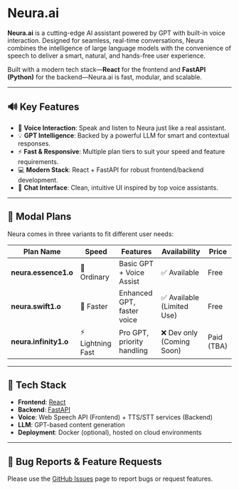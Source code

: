 # Neura.ai

**Neura.ai** is a cutting-edge AI assistant powered by GPT with built-in voice interaction. Designed for seamless, real-time conversations, Neura combines the intelligence of large language models with the convenience of speech to deliver a smart, natural, and hands-free user experience.

Built with a modern tech stack—**React** for the frontend and **FastAPI (Python)** for the backend—Neura.ai is fast, modular, and scalable.

---

## 🔊 Key Features

- 🎤 **Voice Interaction**: Speak and listen to Neura just like a real assistant.
- 💡 **GPT Intelligence**: Backed by a powerful LLM for smart and contextual responses.
- ⚡ **Fast & Responsive**: Multiple plan tiers to suit your speed and feature requirements.
- 💻 **Modern Stack**: React + FastAPI for robust frontend/backend development.
- 🎨 **Chat Interface**: Clean, intuitive UI inspired by top voice assistants.

---

## 🧠 Modal Plans

Neura comes in three variants to fit different user needs:

| Plan Name            | Speed            | Features                   | Availability              | Price         |
|----------------------|------------------|----------------------------|---------------------------|---------------|
| **neura.essence1.o** | 🐢 Ordinary       | Basic GPT + Voice Assist   | ✅ Available               | Free          |
| **neura.swift1.o**   | 🚀 Faster         | Enhanced GPT, faster voice | ✅ Available (Limited Use) | Free          |
| **neura.infinity1.o**| ⚡ Lightning Fast | Pro GPT, priority handling | ❌ Dev only (Coming Soon)  | Paid (TBA)    |

---

## 🚀 Tech Stack

- **Frontend**: [React](https://reactjs.org/)
- **Backend**: [FastAPI](https://fastapi.tiangolo.com/)
- **Voice**: Web Speech API (Frontend) + TTS/STT services (Backend)
- **LLM**: GPT-based content generation
- **Deployment**: Docker (optional), hosted on cloud environments

---

## 🐛 Bug Reports & Feature Requests

Please use the [GitHub Issues](https://github.com/y4th4rthh/neura.ai-releases/issues) page to report bugs or request features.

